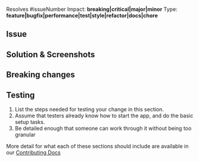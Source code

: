 Resolves #issueNumber
Impact: **breaking|critical|major|minor**
Type: **feature|bugfix|performance|test|style|refactor|docs|chore**

## Issue


## Solution & Screenshots


## Breaking changes


## Testing
1. List the steps needed for testing your change in this section.
2. Assume that testers already know how to start the app, and do the basic setup tasks.
3. Be detailed enough that someone can work through it without being too granular

More detail for what each of these sections should include are available in our [Contributing Docs](https://docs.reactioncommerce.com/reaction-docs/trunk/contributing-to-reaction)
